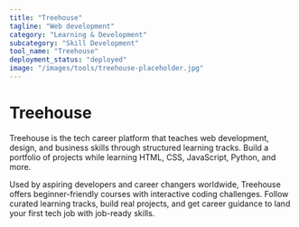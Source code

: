 ```yaml
---
title: "Treehouse"
tagline: "Web development"
category: "Learning & Development"
subcategory: "Skill Development"
tool_name: "Treehouse"
deployment_status: "deployed"
image: "/images/tools/treehouse-placeholder.jpg"
---
```


# Treehouse

Treehouse is the tech career platform that teaches web development, design, and business skills through structured learning tracks. Build a portfolio of projects while learning HTML, CSS, JavaScript, Python, and more.

Used by aspiring developers and career changers worldwide, Treehouse offers beginner-friendly courses with interactive coding challenges. Follow curated learning tracks, build real projects, and get career guidance to land your first tech job with job-ready skills.
